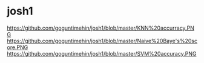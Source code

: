 # josh1

https://github.com/goguntimehin/josh1/blob/master/KNN%20accurracy.PNG
https://github.com/goguntimehin/josh1/blob/master/Naive%20Baye's%20score.PNG
https://github.com/goguntimehin/josh1/blob/master/SVM%20accuracy.PNG

